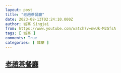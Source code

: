 ```yaml
---
layout: post
title: "老趙茶餐廳"
date: 2023-08-13T02:24:10.000Z
author: 城寨 Singjai
from: https://www.youtube.com/watch?v=nwUk-M2GfsA
tags: [ 城寨 ]
comments: True
categories: [ 城寨 ]
---
```

<!--1691893450000-->
[老趙茶餐廳](https://www.youtube.com/watch?v=nwUk-M2GfsA)
------

<div>

</div>
